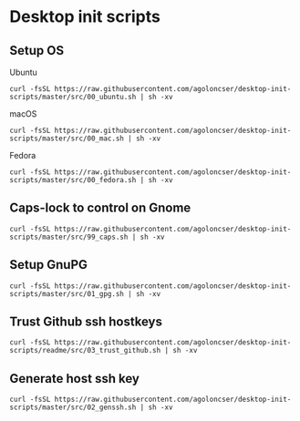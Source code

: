 # Desktop init scripts

## Setup OS

Ubuntu

```text
curl -fsSL https://raw.githubusercontent.com/agoloncser/desktop-init-scripts/master/src/00_ubuntu.sh | sh -xv
```

macOS

```text
curl -fsSL https://raw.githubusercontent.com/agoloncser/desktop-init-scripts/master/src/00_mac.sh | sh -xv
```

Fedora

```text
curl -fsSL https://raw.githubusercontent.com/agoloncser/desktop-init-scripts/master/src/00_fedora.sh | sh -xv
```

## Caps-lock to control on Gnome

```text
curl -fsSL https://raw.githubusercontent.com/agoloncser/desktop-init-scripts/master/src/99_caps.sh | sh -xv
```

## Setup GnuPG

```text
curl -fsSL https://raw.githubusercontent.com/agoloncser/desktop-init-scripts/master/src/01_gpg.sh | sh -xv
```

## Trust Github ssh hostkeys

```text
curl -fsSL https://raw.githubusercontent.com/agoloncser/desktop-init-scripts/readme/src/03_trust_github.sh | sh -xv
```

## Generate host ssh key

```text
curl -fsSL https://raw.githubusercontent.com/agoloncser/desktop-init-scripts/master/src/02_genssh.sh | sh -xv
```
